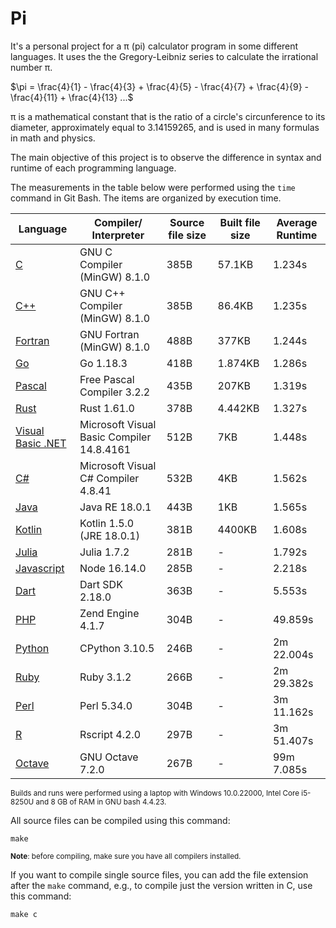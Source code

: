 # Pi

It's a personal project for a &pi; (pi) calculator program in some different languages. It uses the the Gregory-Leibniz series to calculate the irrational number &pi;.

$\pi = \frac{4}{1} - \frac{4}{3} + \frac{4}{5} - \frac{4}{7} + \frac{4}{9} - \frac{4}{11} + \frac{4}{13} ...$

&pi; is a mathematical constant that is the ratio of a circle's circunference to its diameter, approximately equal to 3.14159265, and is used in many formulas in math and physics.

The main objective of this project is to observe the difference in syntax and runtime of each programming language.

The measurements in the table below were performed using the `time` command in Git Bash. The items are organized by execution time.

| Language                         | Compiler/ Interpreter                     | Source file size | Built file size | Average Runtime |
| -------------------------------- | ----------------------------------------- | ---------------- | --------------- | --------------- |
| [C](./src/pi.c)                  | GNU C Compiler (MinGW) 8.1.0              | 385B             | 57.1KB          | 1.234s          |
| [C++](./src/pi.cpp)              | GNU C++ Compiler (MinGW) 8.1.0            | 385B             | 86.4KB          | 1.235s          |
| [Fortran](./src/pi.f90)          | GNU Fortran (MinGW) 8.1.0                 | 488B             | 377KB           | 1.244s          |
| [Go](./src/pi.go)                | Go 1.18.3                                 | 418B             | 1.874KB         | 1.286s          |
| [Pascal](./src/pi.pp)            | Free Pascal Compiler 3.2.2                | 435B             | 207KB           | 1.319s          |
| [Rust](./src/pi.rs)              | Rust 1.61.0                               | 378B             | 4.442KB         | 1.327s          |
| [Visual Basic .NET](./src/pi.vb) | Microsoft Visual Basic Compiler 14.8.4161 | 512B             | 7KB             | 1.448s          |
| [C#](./src/pi.cs)                | Microsoft Visual C# Compiler 4.8.41       | 532B             | 4KB             | 1.562s          |
| [Java](./src/Pi.java)            | Java RE 18.0.1                            | 443B             | 1KB             | 1.565s          |
| [Kotlin](./src/pi.kt)            | Kotlin 1.5.0 (JRE 18.0.1)                 | 381B             | 4400KB          | 1.608s          |
| [Julia](./src/pi.jl)             | Julia 1.7.2                               | 281B             | -               | 1.792s          |
| [Javascript](./src/pi.js)        | Node 16.14.0                              | 285B             | -               | 2.218s          |
| [Dart](./src/pi.dart)            | Dart SDK 2.18.0                           | 363B             | -               | 5.553s          |
| [PHP](./src/pi.php)              | Zend Engine 4.1.7                         | 304B             | -               | 49.859s         |
| [Python](./src/pi.py)            | CPython 3.10.5                            | 246B             | -               | 2m 22.004s      |
| [Ruby](./src/pi.rb)              | Ruby 3.1.2                                | 266B             | -               | 2m 29.382s      |
| [Perl](./src/pi.pl)              | Perl 5.34.0                               | 304B             | -               | 3m 11.162s      |
| [R](./src/pi.r)                  | Rscript 4.2.0                             | 297B             | -               | 3m 51.407s      |
| [Octave](./src/pi.m)             | GNU Octave 7.2.0                          | 267B             | -               | 99m 7.085s      |

<sup>Builds and runs were performed using a laptop with Windows 10.0.22000, Intel Core i5-8250U and 8 GB of RAM in GNU bash 4.4.23.<sup>

All source files can be compiled using this command:

```
make
```

<sub>**Note**: before compiling, make sure you have all compilers installed.</sub>

If you want to compile single source files, you can add the file extension after the `make` command, e.g., to compile just the version written in C, use this command:

```
make c
```
